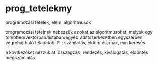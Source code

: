 # prog_tetelekmy

programozási tételek, elemi algoritmusok

programozási tételnek nebezzük azokat az algoritmusokat, melyek egy tömbben/vektorban/listában/egyéb adatszerkezetben egyszerűen végrehajtható feladatok. Pl.: számlálás, eldömtés, max, min keresés

a kövtkezőket nézzük át:
összegzás,
rendezés,
kiválogatás,
eldöntés
megszámlálás